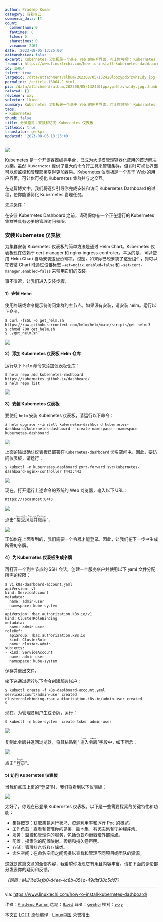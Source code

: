 ```yaml
---
author: Pradeep Kumar
category: 容器与云
comments_data: []
count:
  commentnum: 0
  favtimes: 0
  likes: 0
  sharetimes: 0
  viewnum: 2467
date: '2023-08-05 13:25:00'
editorchoice: false
excerpt: Kubernetes 仪表板是一个基于 Web 的用户界面，可让你可视化 Kubernetes 集群并与之交互。
fromurl: https://www.linuxtechi.com/how-to-install-kubernetes-dashboard/
id: 16064
islctt: true
largepic: /data/attachment/album/202308/05/132420lppzypd5fzvhz1dy.jpg
permalink: /article-16064-1.html
pic: /data/attachment/album/202308/05/132420lppzypd5fzvhz1dy.jpg.thumb.jpg
related: []
reviewer: wxy
selector: lkxed
summary: Kubernetes 仪表板是一个基于 Web 的用户界面，可让你可视化 Kubernetes 集群并与之交互。
tags:
- Kubernetes
thumb: false
title: 分步指南：安装和访问 Kubernetes 仪表板
titlepic: true
translator: geekpi
updated: '2023-08-05 13:25:00'
---
```


![](/data/attachment/album/202308/05/132420lppzypd5fzvhz1dy.jpg)


Kubernetes 是一个开源容器编排平台，已成为大规模管理容器化应用的首选解决方案。虽然 Kubernetes 提供了强大的命令行工具来管理集群，但有时可视化界面可以使监控和管理部署变得更加容易。Kubernetes 仪表板是一个基于 Web 的用户界面，可让你可视化 Kubernetes 集群并与之交互。


在这篇博文中，我们将逐步引导你完成安装和访问 Kubernetes Dashboard 的过程，使你能够简化 Kubernetes 管理任务。


先决条件：


在安装 Kubernetes Dashboard 之前，请确保你有一个正在运行的 Kubernetes 集群并具有必要的管理访问权限。


### 安装 Kubernetes 仪表板


为集群安装 Kubernetes 仪表板的简单方法是通过 Helm Chart。Kubernetes 仪表板现在依赖于 cert-manager 和 nginx-ingress-controller。幸运的是，可以使用 Helm Chart 自动安装这些依赖项。但是，如果你已经安装了这些组件，则可以在安装 Chart 时通过设置标志 `–set=nginx.enabled=false` 和 `–set=cert-manager.enabled=false` 来禁用它们的安装。


事不宜迟，让我们进入安装步骤。


#### 1）安装 Helm


使用终端或命令提示符访问集群的主节点。如果没有安装，请安装 helm。运行以下命令。



```
$ curl -fsSL -o get_helm.sh https://raw.githubusercontent.com/helm/helm/main/scripts/get-helm-3
$ chmod 700 get_helm.sh
$ ./get_helm.sh

```

![](/data/attachment/album/202308/05/132634jkxyu30q7e5f4yag.jpg)


#### 2）添加 Kubernetes 仪表板 Helm 仓库


运行以下 `helm` 命令来添加仪表板仓库：



```
$ helm repo add kubernetes-dashboard https://kubernetes.github.io/dashboard/
$ helm repo list

```

![](/data/attachment/album/202308/05/132647y2ujt0weyw2wzyw0.jpg)


#### 3）安装 Kubernetes 仪表板


要使用 `helm` 安装 Kubernetes 仪表板，请运行以下命令：



```
$ helm upgrade --install kubernetes-dashboard kubernetes-dashboard/kubernetes-dashboard --create-namespace --namespace kubernetes-dashboard

```

![](/data/attachment/album/202308/05/132701x38u3xfh8rr9bf12.jpg)


上面的输出确认仪表板已部署在 `Kubernetes-dashboard` 命名空间中。因此，要访问仪表板，请运行：



```
$ kubectl -n kubernetes-dashboard port-forward svc/kubernetes-dashboard-nginx-controller 8443:443

```

![](/data/attachment/album/202308/05/132718jwzb95iippcwlp6h.jpg)


现在，打开运行上述命令的系统的 Web 浏览器，输入以下 URL：



```
https://localhost:8443

```

![](/data/attachment/album/202308/05/132730qjqkxmnzeekkxq7x.jpg)


点击“<ruby> 接受风险并继续 <rt>  Accept the Risk and Continue </rt></ruby>”。


![](/data/attachment/album/202308/05/132744mveh1zb5vhgx50wb.jpg)


正如你在上面看到的，我们需要一个令牌才能登录。因此，让我们在下一步中生成所需的令牌。


#### 4）为 Kubernetes 仪表板生成令牌


再打开一个到主节点的 SSH 会话，创建一个服务帐户并使用以下 yaml 文件分配所需的权限：



```
$ vi k8s-dashboard-account.yaml
apiVersion: v1
kind: ServiceAccount
metadata:
  name: admin-user
  namespace: kube-system
---
apiVersion: rbac.authorization.k8s.io/v1
kind: ClusterRoleBinding
metadata:
  name: admin-user
roleRef:
  apiGroup: rbac.authorization.k8s.io
  kind: ClusterRole
  name: cluster-admin
subjects:
- kind: ServiceAccount
  name: admin-user
  namespace: kube-system

```

保存并退出文件。


接下来通过运行以下命令创建服务帐户：



```
$ kubectl create -f k8s-dashboard-account.yaml
serviceaccount/admin-user created
clusterrolebinding.rbac.authorization.k8s.io/admin-user created
$

```

现在，为管理员用户生成令牌，运行：



```
$ kubectl -n kube-system  create token admin-user

```

![](/data/attachment/album/202308/05/132804eojycd99cdjjzicy.jpg)


复制此令牌并返回浏览器，将其粘贴到“<ruby> 输入令牌 <rt>  Enter token </rt></ruby>”字段中，如下所示：


![](/data/attachment/album/202308/05/132812khmmk9qzm8ffh39c.jpg)


点击“<ruby> 登录 <rt>  Login </rt></ruby>”。


#### 5) 访问 Kubernetes 仪表板


当我们点击上面的“登录”时，我们将看到以下仪表板：


![](/data/attachment/album/202308/05/132838vrp3epbp0hobphpo.jpg)


太好了，你现在已登录 Kubernetes 仪表板。以下是一些需要探索的关键特性和功能：


* 集群概览：获取集群运行状况、资源利用率和运行 Pod 的概览。
* 工作负载：查看和管理你的部署、副本集、有状态集和守护程序集。
* 服务：监控和管理你的服务，包括负载均衡器和外部端点。
* 配置：探索你的配置映射、密钥和持久卷声明。
* 存储：管理持久卷和存储类。
* 命名空间：在命名空间之间切换以查看和管理不同项目或团队的资源。


这就是这篇文章的全部内容，我希望你发现它有用且内容丰富。请在下面的评论部分发表你的疑问和反馈。


*（题图：MJ/1bd0efb0-d4ee-4c8b-854a-49dbf38c5dd7）*




---


via: <https://www.linuxtechi.com/how-to-install-kubernetes-dashboard/>


作者：[Pradeep Kumar](https://www.linuxtechi.com/author/pradeep/) 选题：[lkxed](https://github.com/lkxed/) 译者：[geekpi](https://github.com/geekpi) 校对：[wxy](https://github.com/wxy)


本文由 [LCTT](https://github.com/LCTT/TranslateProject) 原创编译，[Linux中国](https://linux.cn/) 荣誉推出